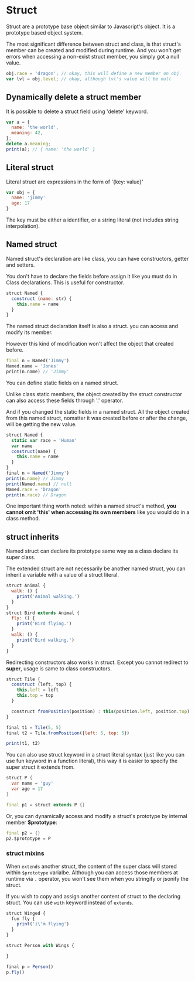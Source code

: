 # Struct

Struct are a prototype base object similar to Javascript's object. It is a prototype based object system.

The most significant difference between struct and class, is that struct's member can be created and modified during runtime. And you won't get errors when accessing a non-exist struct member, you simply got a null value.

```javascript
obj.race = 'dragon'; // okay, this will define a new member on obj.
var lvl = obj.level; // okay, although lvl's value will be null
```

## Dynamically delete a struct member

It is possible to delete a struct field using 'delete' keyword.

```javascript
var a = {
  name: 'the world',
  meaning: 42,
};
delete a.meaning;
print(a); // { name: 'the world' }
```

## Literal struct

Literal struct are expressions in the form of '{key: value}'

```javascript
var obj = {
  name: 'jimmy'
  age: 17
}
```

The key must be either a identifier, or a string literal (not includes string interpolation).

## Named struct

Named struct's declaration are like class, you can have constructors, getter and setters.

You don't have to declare the fields before assign it like you must do in Class declarations. This is useful for constructor.

```javascript
struct Named {
  construct (name: str) {
    this.name = name
  }
}
```

The named struct declaration itself is also a struct. you can access and modify its member.

However this kind of modification won't affect the object that created before.

```dart
final n = Named('Jimmy')
Named.name = 'Jones'
print(n.name) // 'Jimmy'
```

You can define static fields on a named struct.

Unlike class static members, the object created by the struct constructor can also access these fields through '.' operator.

And if you changed the static fields in a named struct. All the object created from this named struct, nomatter it was created before or after the change, will be getting the new value.

```javascript
struct Named {
  static var race = 'Human'
  var name
  construct(name) {
    this.name = name
  }
}
final n = Named('Jimmy')
print(n.name) // Jimmy
print(Named.name) // null
Named.race = 'Dragon'
print(n.race) // Dragon
```

One important thing worth noted: within a named struct's method, **you cannot omit 'this' when accessing its own members** like you would do in a class method.

## struct inherits

Named struct can declare its prototype same way as a class declare its super class.

The extended struct are not necessarily be another named struct, you can inherit a variable with a value of a struct literal.

```javascript
struct Animal {
  walk: () {
    print('Animal walking.')
  }
}
struct Bird extends Animal {
  fly: () {
    print('Bird flying.')
  }
  walk: () {
    print('Bird walking.')
  }
}
```

Redirecting constructors also works in struct. Except you cannot redirect to **super**, usage is same to class constructors.

```javascript
struct Tile {
  construct (left, top) {
    this.left = left
    this.top = top
  }

  construct fromPosition(position) : this(position.left, position.top)
}

final t1 = Tile(5, 5)
final t2 = Tile.fromPosition({left: 5, top: 5})

print(t1, t2)
```

You can also use struct keyword in a struct literal syntax (just like you can use fun keyword in a function literal), this way it is easier to specify the super struct it extends from.

```dart
struct P {
  var name = 'guy'
  var age = 17
}

final p1 = struct extends P {}
```

Or, you can dynamically access and modify a struct's prototype by internal member **$prototype**:

```dart
final p2 = {}
p2.$prototype = P
```

### struct mixins

When `extends` another struct, the content of the super class will stored within `$prototype` varialbe. Although you can access those members at runtime via `.` operator, you won't see them when you stringify or jsonify the struct.

If you wish to copy and assign another content of struct to the declaring struct. You can use `with` keyword instead of `extends`.

```javascript
struct Winged {
  fun fly {
    print('i\'m flying')
  }
}

struct Person with Wings {

}

final p = Person()
p.fly()
```
